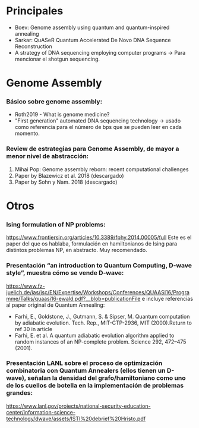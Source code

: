 # Principales

- Boev: Genome assembly using quantum and quantum-inspired annealing
- Sarkar: QuASeR Quantum Accelerated De Novo DNA Sequence Reconstruction
- A strategy of DNA sequencing employing computer programs -> Para mencionar el shotgun sequencing.
# Genome Assembly

### Básico sobre genome assembly:
- Roth2019 - What is genome medicine?
- "First generation" automated DNA sequencing technology -> usado como referencia para el número de bps que se pueden leer en cada momento.

### Review de estrategias para Genome Assembly, de mayor a menor nivel de abstracción: 
1) Mihai Pop: Genome assembly reborn: recent computational challenges
2) Paper by Blazewicz et al. 2018 (descargado)
3) Paper by Sohn y Nam. 2018 (descargado)

# Otros

### Ising formulation of NP problems:
https://www.frontiersin.org/articles/10.3389/fphy.2014.00005/full
Este es el paper del que os hablaba, formulación en hamiltonianos de Ising para distintos problemas NP, en abstracto. Muy recomendado. 


### Presentación “an introduction to Quantum Computing, D-wave style”, muestra cómo se vende D-wave:
https://www.fz-juelich.de/ias/jsc/EN/Expertise/Workshops/Conferences/QUAASI16/Programme/Talks/quaasi16-ewald.pdf?__blob=publicationFile
e incluye referencias al paper original de Quantum Annealing: 
- Farhi, E., Goldstone, J., Gutmann, S. & Sipser, M. Quantum computation by adiabatic evolution. Tech. Rep., MIT-CTP-2936, MIT (2000).Return to ref 30 in article
- Farhi, E. et al. A quantum adiabatic evolution algorithm applied to random instances of an NP-complete problem. Science 292, 472–475 (2001).

### Presentación LANL sobre el proceso de optimización combinatoria con Quantum Annealers (ellos tienen un D-wave), señalan la densidad del grafo/hamiltoniano como uno de los cuellos de botella en la implementación de problemas grandes:  
https://www.lanl.gov/projects/national-security-education-center/information-science-technology/dwave/assets/ISTI%20debrief%20Hristo.pdf
